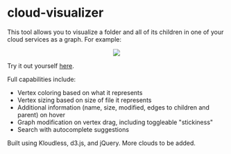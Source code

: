 # cloud-visualizer

This tool allows you to visualize a folder and all of its children in one of your cloud services as a graph. For example: 

<p align="center">
  <img src="https://raw.github.com/rodhoopar/cloud-visualizer/master/examples/demo.png"/>
</p>

Try it out yourself [here](https://rodhoopar.github.io/cloud-visualizer). 

Full capabilities include: 
* Vertex coloring based on what it represents 
* Vertex sizing based on size of file it represents
* Additional information (name, size, modified, edges to children and parent) on hover
* Graph modification on vertex drag, including toggleable "stickiness" 
* Search with autocomplete suggestions

Built using Kloudless, d3.js, and jQuery. More clouds to be added.
